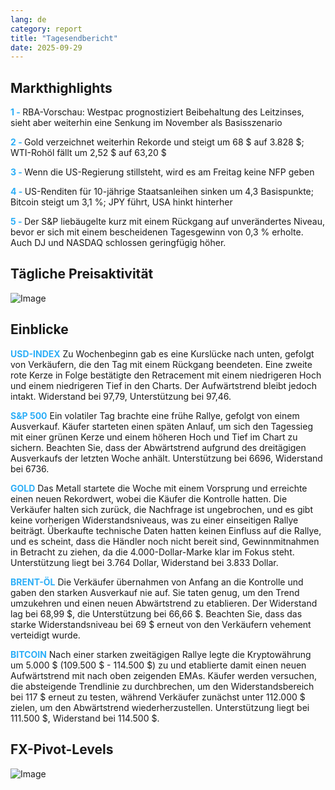 ```yaml
---
lang: de
category: report
title: "Tagesendbericht"
date: 2025-09-29
---
```



<h2>Markthighlights</h2>
<strong style="color: #2caef7;">1 - </strong> RBA-Vorschau: Westpac prognostiziert Beibehaltung des Leitzinses, sieht aber weiterhin eine Senkung im November als Basisszenario

<strong style="color: #2caef7;">2 - </strong> Gold verzeichnet weiterhin Rekorde und steigt um 68 $ auf 3.828 $; WTI-Rohöl fällt um 2,52 $ auf 63,20 $

<strong style="color: #2caef7;">3 - </strong> Wenn die US-Regierung stillsteht, wird es am Freitag keine NFP geben

<strong style="color: #2caef7;">4 - </strong> US-Renditen für 10-jährige Staatsanleihen sinken um 4,3 Basispunkte; Bitcoin steigt um 3,1 %; JPY führt, USA hinkt hinterher


<strong style="color: #2caef7;">5 - </strong> Der S&P liebäugelte kurz mit einem Rückgang auf unverändertes Niveau, bevor er sich mit einem bescheidenen Tagesgewinn von 0,3 % erholte. Auch DJ und NASDAQ schlossen geringfügig höher.



<h2>Tägliche Preisaktivität</h2>
<img src="https://markleighedu.github.io/img/Sep-2025/29-Sep-2025/price.jpg" alt="Image"/>

<h2>Einblicke</h2>
<strong style="color: #2caef7;">USD-INDEX</strong> Zu Wochenbeginn gab es eine Kurslücke nach unten, gefolgt von Verkäufern, die den Tag mit einem Rückgang beendeten. Eine zweite rote Kerze in Folge bestätigte den Retracement mit einem niedrigeren Hoch und einem niedrigeren Tief in den Charts. Der Aufwärtstrend bleibt jedoch intakt. Widerstand bei 97,79, Unterstützung bei 97,46.

<strong style="color: #2caef7;">S&P 500</strong> Ein volatiler Tag brachte eine frühe Rallye, gefolgt von einem Ausverkauf. Käufer starteten einen späten Anlauf, um sich den Tagessieg mit einer grünen Kerze und einem höheren Hoch und Tief im Chart zu sichern. Beachten Sie, dass der Abwärtstrend aufgrund des dreitägigen Ausverkaufs der letzten Woche anhält. Unterstützung bei 6696, Widerstand bei 6736.

<strong style="color: #2caef7;">GOLD</strong> Das Metall startete die Woche mit einem Vorsprung und erreichte einen neuen Rekordwert, wobei die Käufer die Kontrolle hatten. Die Verkäufer halten sich zurück, die Nachfrage ist ungebrochen, und es gibt keine vorherigen Widerstandsniveaus, was zu einer einseitigen Rallye beiträgt. Überkaufte technische Daten hatten keinen Einfluss auf die Rallye, und es scheint, dass die Händler noch nicht bereit sind, Gewinnmitnahmen in Betracht zu ziehen, da die 4.000-Dollar-Marke klar im Fokus steht. Unterstützung liegt bei 3.764 Dollar, Widerstand bei 3.833 Dollar.

<strong style="color: #2caef7;">BRENT-ÖL</strong> Die Verkäufer übernahmen von Anfang an die Kontrolle und gaben den starken Ausverkauf nie auf. Sie taten genug, um den Trend umzukehren und einen neuen Abwärtstrend zu etablieren. Der Widerstand lag bei 68,99 $, die Unterstützung bei 66,66 $. Beachten Sie, dass das starke Widerstandsniveau bei 69 $ erneut von den Verkäufern vehement verteidigt wurde.

<strong style="color: #2caef7;">BITCOIN</strong> Nach einer starken zweitägigen Rallye legte die Kryptowährung um 5.000 $ (109.500 $ - 114.500 $) zu und etablierte damit einen neuen Aufwärtstrend mit nach oben zeigenden EMAs. Käufer werden versuchen, die absteigende Trendlinie zu durchbrechen, um den Widerstandsbereich bei 117 $ erneut zu testen, während Verkäufer zunächst unter 112.000 $ zielen, um den Abwärtstrend wiederherzustellen. Unterstützung liegt bei 111.500 $, Widerstand bei 114.500 $.



<h2>FX-Pivot-Levels</h2>
<img src="https://markleighedu.github.io/img/Sep-2025/29-Sep-2025/pivot.jpg" alt="Image"/>